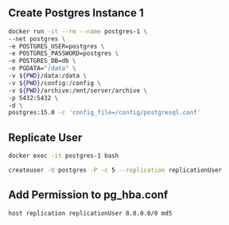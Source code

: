 ## Create Postgres Instance 1

```bash
docker run -it --rm --name postgres-1 \
--net postgres \
-e POSTGRES_USER=postgres \
-e POSTGRES_PASSWORD=postgres \
-e POSTGRES_DB=db \
-e PGDATA="/data" \
-v ${PWD}/data:/data \
-v ${PWD}/config:/config \
-v ${PWD}/archive:/mnt/server/archive \
-p 5432:5432 \
-d \
postgres:15.0 -c 'config_file=/config/postgresql.conf'
```

## Replicate User

```bash
docker exec -it postgres-1 bash
```

```bash
createuser -U postgres -P -c 5 --replication replicationUser
```

## Add Permission to pg_hba.conf

```bash
host replication replicationUser 0.0.0.0/0 md5
```
